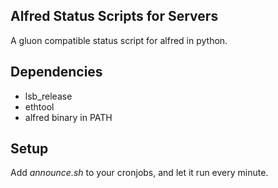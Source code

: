 Alfred Status Scripts for Servers
---------------------------------

A gluon compatible status script for alfred in python.

## Dependencies

 * lsb_release
 * ethtool
 * alfred binary in PATH

## Setup

Add _announce.sh_ to your cronjobs, and let it run every minute.
